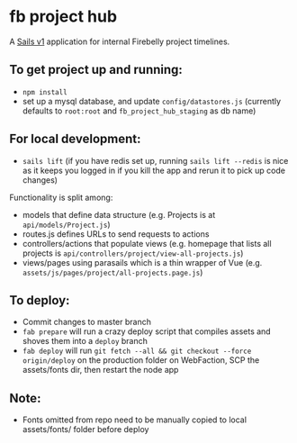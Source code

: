 # fb project hub

A [Sails v1](https://sailsjs.com) application for internal Firebelly project timelines.

## To get project up and running:

- `npm install`
- set up a mysql database, and update `config/datastores.js` (currently defaults to `root:root` and `fb_project_hub_staging` as db name)

## For local development:

- `sails lift` (if you have redis set up, running `sails lift --redis` is nice as it keeps you logged in if you kill the app and rerun it to pick up code changes)

Functionality is split among:

- models that define data structure (e.g. Projects is at `api/models/Project.js`)
- routes.js defines URLs to send requests to actions
- controllers/actions that populate views (e.g. homepage that lists all projects is `api/controllers/project/view-all-projects.js`)
- views/pages using parasails which is a thin wrapper of Vue (e.g. `assets/js/pages/project/all-projects.page.js`)

## To deploy:

- Commit changes to master branch
- `fab prepare` will run a crazy deploy script that compiles assets and shoves them into a `deploy` branch
- `fab deploy` will run `git fetch --all && git checkout --force origin/deploy` on the production folder on WebFaction, SCP the assets/fonts dir, then restart the node app

## Note:

- Fonts omitted from repo need to be manually copied to local assets/fonts/ folder before deploy
